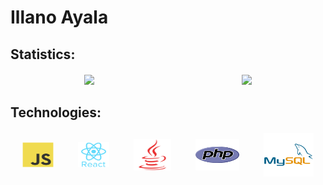 # Illano Ayala

## Statistics:

<div style="display: flex; align-items: center; justify-content: space-around; margin-top: 20px;">
  <div>
    <img height="170em" src="https://github-readme-stats.vercel.app/api?username=IllanoAyala&show_icons=true&theme=transparent">
  </div>
  <div>
    <img height="170em" src="https://github-readme-stats.vercel.app/api/top-langs/?username=IllanoAyala&layout=compact&theme=transparent">
  </div>
</div>

## Technologies:

<div style="display: flex; align-items: center; justify-content: space-around; margin-top: 20px;">
  <img align="center" alt="Illano-Js" height="40" width="50" src="https://raw.githubusercontent.com/devicons/devicon/master/icons/javascript/javascript-original.svg" title="JavaScript">
  <img align="center" alt="Illano-ReactNative" height="40" width="50" src="https://raw.githubusercontent.com/devicons/devicon/master/icons/react/react-original-wordmark.svg" title="React Native">
  <img align="center" alt="Illano-Java" height="50" width="60" src="https://github.com/devicons/devicon/blob/master/icons/java/java-plain.svg" title="Java">
  <img align="center" alt="Illano-PHP" height="50" width="70" src="https://github.com/devicons/devicon/blob/master/icons/php/php-original.svg" title="PHP">
  <img align="center" alt="Illano-mysql" height="70" width="80" src="https://raw.githubusercontent.com/devicons/devicon/master/icons/mysql/mysql-original-wordmark.svg" title="MySQL">
</div>
